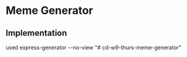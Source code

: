 # Meme Generator

## Implementation

used express-generator --no-view
"# cd-w9-thurs-meme-generator" 
